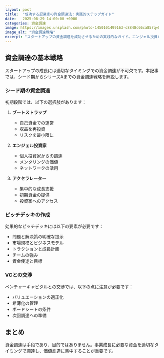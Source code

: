 ```yaml
---
layout: post
title:  "成功する起業家の資金調達法：実践的ステップガイド"
date:   2025-08-29 14:00:00 +0900
categories: 資金調達
image: https://images.unsplash.com/photo-1450101499163-c8848c66ca85?q=80&w=2000&auto=format&fit=crop
image_alt: "資金調達戦略"
excerpt: "スタートアップの資金調達を成功させるための実践的なガイド。エンジェル投資からVCまで、各段階での戦略とピッチのコツを詳しく解説します。"
---
```


## 資金調達の基本戦略

スタートアップの成長には適切なタイミングでの資金調達が不可欠です。本記事では、シード期からシリーズAまでの資金調達戦略を解説します。

### シード期の資金調達

初期段階では、以下の選択肢があります：

1. **ブートストラップ**
   - 自己資金での運営
   - 収益を再投資
   - リスクを最小限に

2. **エンジェル投資家**
   - 個人投資家からの調達
   - メンタリングの価値
   - ネットワークの活用

3. **アクセラレーター**
   - 集中的な成長支援
   - 初期資金の提供
   - 投資家へのアクセス

### ピッチデッキの作成

効果的なピッチデッキには以下の要素が必要です：

- 問題と解決策の明確な提示
- 市場規模とビジネスモデル
- トラクションと成長計画
- チームの強み
- 資金使途と目標

### VCとの交渉

ベンチャーキャピタルとの交渉では、以下の点に注意が必要です：

- バリュエーションの適正化
- 希薄化の管理
- ボードシートの条件
- 次回調達への準備

## まとめ

資金調達は手段であり、目的ではありません。事業成長に必要な資金を適切なタイミングで調達し、価値創造に集中することが重要です。